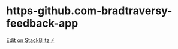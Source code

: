 # https-github.com-bradtraversy-feedback-app

[Edit on StackBlitz ⚡️](https://stackblitz.com/edit/react-m8tr26)